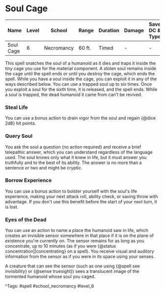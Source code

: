 # Soul Cage

| Name | Level | School | Range | Duration | Damage | Save DC & Type |
|------|-------|--------|-------|----------|--------|----------------|
| Soul Cage | 6 | Necromancy | 60 ft. | Timed | - | - |

This spell snatches the soul of a humanoid as it dies and traps it inside the tiny cage you use for the material component. A stolen soul remains inside the cage until the spell ends or until you destroy the cage, which ends the spell. While you have a soul inside the cage, you can exploit it in any of the ways described below. You can use a trapped soul up to six times. Once you exploit a soul for the sixth time, it is released, and the spell ends. While a soul is trapped, the dead humanoid it came from can't be revived.

### Steal Life

You can use a bonus action to drain vigor from the soul and regain {@dice 2d8} hit points.

### Query Soul

You ask the soul a question (no action required) and receive a brief telepathic answer, which you can understand regardless of the language used. The soul knows only what it knew in life, but it must answer you truthfully and to the best of its ability. The answer is no more than a sentence or two and might be cryptic.

### Borrow Experience

You can use a bonus action to bolster yourself with the soul's life experience, making your next attack roll, ability check, or saving throw with advantage. If you don't use this benefit before the start of your next turn, it is lost.

### Eyes of the Dead

You can use an action to name a place the humanoid saw in life, which creates an invisible sensor somewhere in that place if it is on the plane of existence you're currently on. The sensor remains for as long as you concentrate, up to 10 minutes (as if you were {@status concentration||concentrating} on a spell). You receive visual and auditory information from the sensor as if you were in its space using your senses.

A creature that can see the sensor (such as one using {@spell see invisibility} or {@sense truesight}) sees a translucent image of the tormented humanoid whose soul you caged.

^Tags: #spell #school_necromancy #level_6